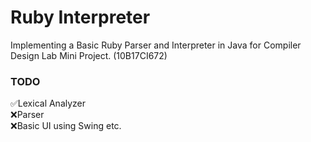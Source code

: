 # Ruby Interpreter #

Implementing a Basic Ruby Parser and Interpreter in Java for Compiler Design Lab Mini Project. (10B17CI672)
### TODO ###

✅Lexical Analyzer<br>
❌Parser<br>
❌Basic UI using Swing etc.<br>
